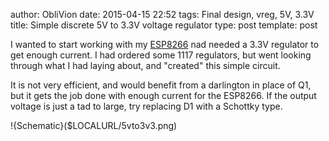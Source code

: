 author: ObliVion
date: 2015-04-15 22:52
tags: Final design, vreg, 5V, 3.3V
title: Simple discrete 5V to 3.3V voltage regulator
type: post
template: post

I wanted to start working with my [ESP8266](http://www.esp8266.com/)
nad needed a 3.3V regulator to get enough current. I had ordered some 
1117 regulators, but went looking through what I had laying about, and
"created" this simple circuit.

It is not very efficient, and would benefit from a darlington in place 
of Q1, but it gets the job done with enough current for the ESP8266. If 
the output voltage is just a tad to large, try replacing D1 with a 
Schottky type.

!{Schematic}($LOCALURL/5vto3v3.png)
<br style="clear: both;" />




